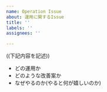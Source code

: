 ```yaml
---
name: Operation Issue
about: 運用に関するIssue
title: ''
labels: ''
assignees: ''

---
```


((下記内容を記述))
- どの運用か
- どのような改善案か
- なぜやるのか(やると何が嬉しいのか)
